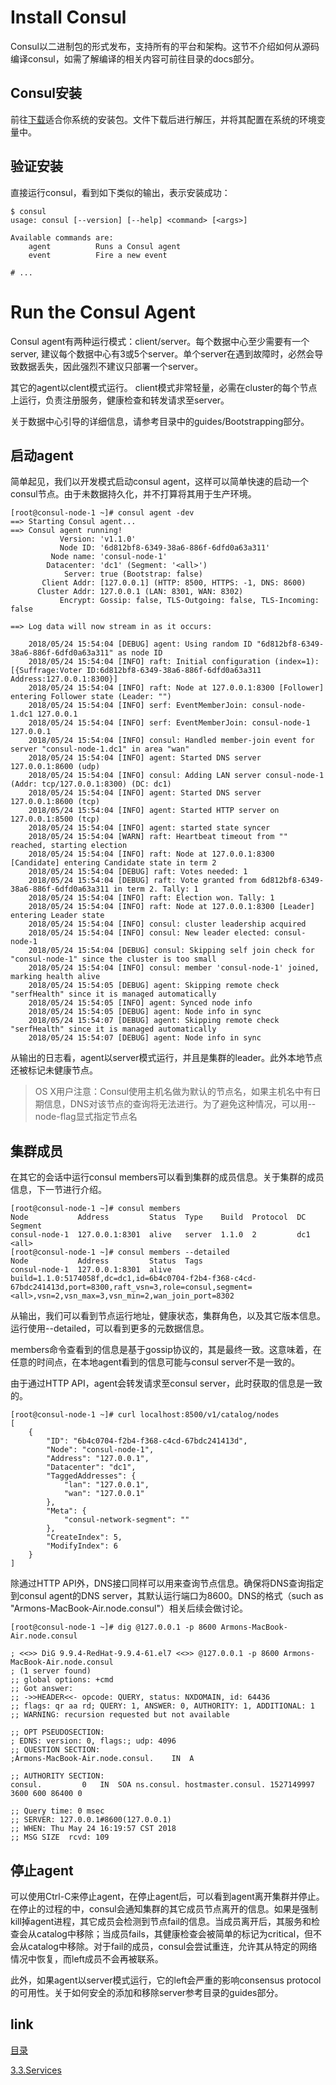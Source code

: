 # Install Consul
Consul以二进制包的形式发布，支持所有的平台和架构。这节不介绍如何从源码编译consul，如需了解编译的相关内容可前往目录的docs部分。

## Consul安装
前往[下载](https://www.consul.io/downloads.html)适合你系统的安装包。文件下载后进行解压，并将其配置在系统的环境变量中。

## 验证安装
直接运行consul，看到如下类似的输出，表示安装成功：

```
$ consul
usage: consul [--version] [--help] <command> [<args>]

Available commands are:
    agent          Runs a Consul agent
    event          Fire a new event

# ...
```

# Run the Consul Agent
Consul agent有两种运行模式：client/server。每个数据中心至少需要有一个server, 建议每个数据中心有3或5个server。单个server在遇到故障时，必然会导致数据丢失，因此强烈不建议只部署一个server。

其它的agent以clent模式运行。 client模式非常轻量，必需在cluster的每个节点上运行，负责注册服务，健康检查和转发请求至server。

关于数据中心引导的详细信息，请参考目录中的guides/Bootstrapping部分。

## 启动agent
简单起见，我们以开发模式启动consul agent，这样可以简单快速的启动一个consul节点。由于未数据持久化，并不打算将其用于生产环境。

```
[root@consul-node-1 ~]# consul agent -dev
==> Starting Consul agent...
==> Consul agent running!
           Version: 'v1.1.0'
           Node ID: '6d812bf8-6349-38a6-886f-6dfd0a63a311'
         Node name: 'consul-node-1'
        Datacenter: 'dc1' (Segment: '<all>')
            Server: true (Bootstrap: false)
       Client Addr: [127.0.0.1] (HTTP: 8500, HTTPS: -1, DNS: 8600)
      Cluster Addr: 127.0.0.1 (LAN: 8301, WAN: 8302)
           Encrypt: Gossip: false, TLS-Outgoing: false, TLS-Incoming: false

==> Log data will now stream in as it occurs:

    2018/05/24 15:54:04 [DEBUG] agent: Using random ID "6d812bf8-6349-38a6-886f-6dfd0a63a311" as node ID
    2018/05/24 15:54:04 [INFO] raft: Initial configuration (index=1): [{Suffrage:Voter ID:6d812bf8-6349-38a6-886f-6dfd0a63a311 Address:127.0.0.1:8300}]
    2018/05/24 15:54:04 [INFO] raft: Node at 127.0.0.1:8300 [Follower] entering Follower state (Leader: "")
    2018/05/24 15:54:04 [INFO] serf: EventMemberJoin: consul-node-1.dc1 127.0.0.1
    2018/05/24 15:54:04 [INFO] serf: EventMemberJoin: consul-node-1 127.0.0.1
    2018/05/24 15:54:04 [INFO] consul: Handled member-join event for server "consul-node-1.dc1" in area "wan"
    2018/05/24 15:54:04 [INFO] agent: Started DNS server 127.0.0.1:8600 (udp)
    2018/05/24 15:54:04 [INFO] consul: Adding LAN server consul-node-1 (Addr: tcp/127.0.0.1:8300) (DC: dc1)
    2018/05/24 15:54:04 [INFO] agent: Started DNS server 127.0.0.1:8600 (tcp)
    2018/05/24 15:54:04 [INFO] agent: Started HTTP server on 127.0.0.1:8500 (tcp)
    2018/05/24 15:54:04 [INFO] agent: started state syncer
    2018/05/24 15:54:04 [WARN] raft: Heartbeat timeout from "" reached, starting election
    2018/05/24 15:54:04 [INFO] raft: Node at 127.0.0.1:8300 [Candidate] entering Candidate state in term 2
    2018/05/24 15:54:04 [DEBUG] raft: Votes needed: 1
    2018/05/24 15:54:04 [DEBUG] raft: Vote granted from 6d812bf8-6349-38a6-886f-6dfd0a63a311 in term 2. Tally: 1
    2018/05/24 15:54:04 [INFO] raft: Election won. Tally: 1
    2018/05/24 15:54:04 [INFO] raft: Node at 127.0.0.1:8300 [Leader] entering Leader state
    2018/05/24 15:54:04 [INFO] consul: cluster leadership acquired
    2018/05/24 15:54:04 [INFO] consul: New leader elected: consul-node-1
    2018/05/24 15:54:04 [DEBUG] consul: Skipping self join check for "consul-node-1" since the cluster is too small
    2018/05/24 15:54:04 [INFO] consul: member 'consul-node-1' joined, marking health alive
    2018/05/24 15:54:05 [DEBUG] agent: Skipping remote check "serfHealth" since it is managed automatically
    2018/05/24 15:54:05 [INFO] agent: Synced node info
    2018/05/24 15:54:05 [DEBUG] agent: Node info in sync
    2018/05/24 15:54:07 [DEBUG] agent: Skipping remote check "serfHealth" since it is managed automatically
    2018/05/24 15:54:07 [DEBUG] agent: Node info in sync

```
从输出的日志看，agent以server模式运行，并且是集群的leader。此外本地节点还被标记未健康节点。
> OS X用户注意：Consul使用主机名做为默认的节点名，如果主机名中有日期信息，DNS对该节点的查询将无法进行。为了避免这种情况，可以用--node-flag显式指定节点名

## 集群成员
在其它的会话中运行consul members可以看到集群的成员信息。关于集群的成员信息，下一节进行介绍。

```
[root@consul-node-1 ~]# consul members
Node           Address         Status  Type    Build  Protocol  DC   Segment
consul-node-1  127.0.0.1:8301  alive   server  1.1.0  2         dc1  <all>
[root@consul-node-1 ~]# consul members --detailed
Node           Address         Status  Tags
consul-node-1  127.0.0.1:8301  alive   build=1.1.0:5174058f,dc=dc1,id=6b4c0704-f2b4-f368-c4cd-67bdc241413d,port=8300,raft_vsn=3,role=consul,segment=<all>,vsn=2,vsn_max=3,vsn_min=2,wan_join_port=8302
```

从输出，我们可以看到节点运行地址，健康状态，集群角色，以及其它版本信息。运行使用--detailed，可以看到更多的元数据信息。

members命令查看到的信息是基于gossip协议的，其是最终一致。这意味着，在任意的时间点，在本地agent看到的信息可能与consul server不是一致的。

由于通过HTTP API，agent会转发请求至consul server，此时获取的信息是一致的。

```
[root@consul-node-1 ~]# curl localhost:8500/v1/catalog/nodes
[
    {
        "ID": "6b4c0704-f2b4-f368-c4cd-67bdc241413d",
        "Node": "consul-node-1",
        "Address": "127.0.0.1",
        "Datacenter": "dc1",
        "TaggedAddresses": {
            "lan": "127.0.0.1",
            "wan": "127.0.0.1"
        },
        "Meta": {
            "consul-network-segment": ""
        },
        "CreateIndex": 5,
        "ModifyIndex": 6
    }
]
```

除通过HTTP API外，DNS接口同样可以用来查询节点信息。确保将DNS查询指定到consul agent的DNS server，其默认运行端口为8600。DNS的格式（such as "Armons-MacBook-Air.node.consul"）相关后续会做讨论。

```
[root@consul-node-1 ~]# dig @127.0.0.1 -p 8600 Armons-MacBook-Air.node.consul

; <<>> DiG 9.9.4-RedHat-9.9.4-61.el7 <<>> @127.0.0.1 -p 8600 Armons-MacBook-Air.node.consul
; (1 server found)
;; global options: +cmd
;; Got answer:
;; ->>HEADER<<- opcode: QUERY, status: NXDOMAIN, id: 64436
;; flags: qr aa rd; QUERY: 1, ANSWER: 0, AUTHORITY: 1, ADDITIONAL: 1
;; WARNING: recursion requested but not available

;; OPT PSEUDOSECTION:
; EDNS: version: 0, flags:; udp: 4096
;; QUESTION SECTION:
;Armons-MacBook-Air.node.consul.	IN	A

;; AUTHORITY SECTION:
consul.			0	IN	SOA	ns.consul. hostmaster.consul. 1527149997 3600 600 86400 0

;; Query time: 0 msec
;; SERVER: 127.0.0.1#8600(127.0.0.1)
;; WHEN: Thu May 24 16:19:57 CST 2018
;; MSG SIZE  rcvd: 109

```

## 停止agent
可以使用Ctrl-C来停止agent，在停止agent后，可以看到agent离开集群并停止。在停止的过程的中，consul会通知集群的其它成员节点离开的信息。如果是强制kill掉agent进程，其它成员会检测到节点fail的信息。当成员离开后，其服务和检查会从catalog中移除；当成员fails，其健康检查会被简单的标记为critical，但不会从catalog中移除。对于fail的成员，consul会尝试重连，允许其从特定的网络情况中恢复，而left成员不会再被联系。

此外，如果agent以server模式运行，它的left会严重的影响consensus protocol的可用性。关于如何安全的添加和移除server参考目录的guides部分。

## link
[目录](../README.md)

[3.3.Services](03.3.md)
